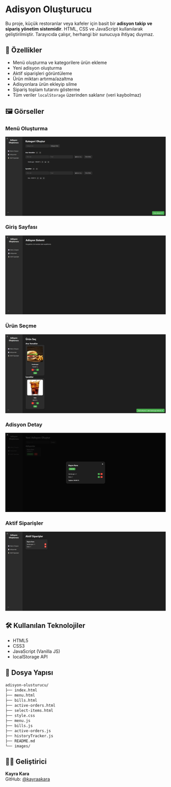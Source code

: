 # Adisyon Oluşturucu

Bu proje, küçük restoranlar veya kafeler için basit bir **adisyon takip ve sipariş yönetim sistemidir**. HTML, CSS ve JavaScript kullanılarak geliştirilmiştir. Tarayıcıda çalışır, herhangi bir sunucuya ihtiyaç duymaz.

## 🚀 Özellikler

- Menü oluşturma ve kategorilere ürün ekleme
- Yeni adisyon oluşturma
- Aktif siparişleri görüntüleme
- Ürün miktarı artırma/azaltma
- Adisyonlara ürün ekleyip silme
- Sipariş toplam tutarını gösterme
- Tüm veriler `localStorage` üzerinden saklanır (veri kaybolmaz)

## 🖼️ Görseller

### Menü Oluşturma
![Menü Oluştur](images/Ekran-goruntusu-2025-05-21-000432.png)

### Giriş Sayfası
![Ana Sayfa](images/Ekran-goruntusu-2025-05-21-000444.png)

### Ürün Seçme
![Ürün Seç](images/Ekran-goruntusu-2025-05-21-000510.png)

### Adisyon Detay
![Adisyon Detay](images/Ekran-goruntusu-2025-05-21-000520.png)

### Aktif Siparişler
![Aktif Siparişler](images/Ekran-goruntusu-2025-05-21-000529.png)

## 🛠️ Kullanılan Teknolojiler

- HTML5
- CSS3
- JavaScript (Vanilla JS)
- localStorage API

## 📁 Dosya Yapısı

```
adisyon-olusturucu/
├── index.html
├── menu.html
├── bills.html
├── active-orders.html
├── select-items.html
├── style.css
├── menu.js
├── bills.js
├── active-orders.js
├── historyTracker.js
├── README.md
└── images/
```

## 🧑‍💻 Geliştirici

**Kayra Kara**  
GitHub: [@kayraakara](https://github.com/kayraakara)
